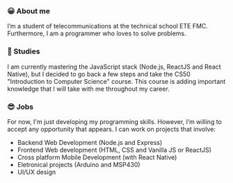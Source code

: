 ### 😀 About me
I’m a student of telecommunications at the technical school ETE FMC. Furthermore, I am a programmer who loves to solve problems.

### 🚀 Studies
I am currently mastering the JavaScript stack (Node.js, ReactJS and React Native), but I decided to go back a few steps and take the CS50 "Introduction to Computer Science" course. This course is adding important knowledge that I will take with me throughout my career.

### 😎 Jobs
For now, I'm just developing my programming skills. However, I’m willing to accept any opportunity that appears. I can work on projects that involve: 
- Backend Web Development (Node.js and Express)
- Frontend Web development (HTML, CSS and Vanilla JS or ReactJS)
- Cross platform Mobile Development (with React Native)
- Eletronical projects (Arduino and MSP430)
- UI/UX design
